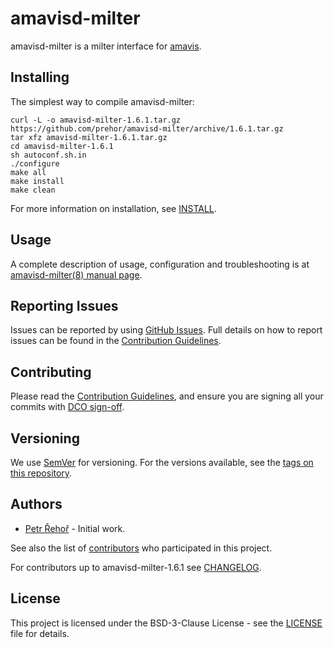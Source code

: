 # amavisd-milter

amavisd-milter is a milter interface for [amavis](https://www.amavis.org).

## Installing

The simplest way to compile amavisd-milter:
```
curl -L -o amavisd-milter-1.6.1.tar.gz https://github.com/prehor/amavisd-milter/archive/1.6.1.tar.gz
tar xfz amavisd-milter-1.6.1.tar.gz
cd amavisd-milter-1.6.1
sh autoconf.sh.in
./configure
make all
make install
make clean
```

For more information on installation, see [INSTALL](INSTALL).

## Usage

A complete description of usage, configuration and troubleshooting is at
[amavisd-milter(8) manual page](AMAVISD-MILTER.md).

## Reporting Issues

Issues can be reported by using [GitHub Issues](/../../issues). Full details on
how to report issues can be found in the [Contribution Guidelines](CONTRIBUTING.md).

## Contributing

Please read the [Contribution Guidelines](CONTRIBUTING.md), and ensure you are
signing all your commits with
[DCO sign-off](CONTRIBUTING.md#developer-certification-of-origin-dco).

## Versioning

We use [SemVer](http://semver.org/) for versioning. For the versions available,
see the [tags on this repository](/../../tags).

## Authors

* [Petr Řehoř](https://github.com/prehor) - Initial work.

See also the list of
[contributors](https://github.com/prehor/amavisd-milter/contributors)
who participated in this project.

For contributors up to amavisd-milter-1.6.1 see [CHANGELOG](CHANGES).

## License

This project is licensed under the BSD-3-Clause License - see the
[LICENSE](LICENSE) file for details.
